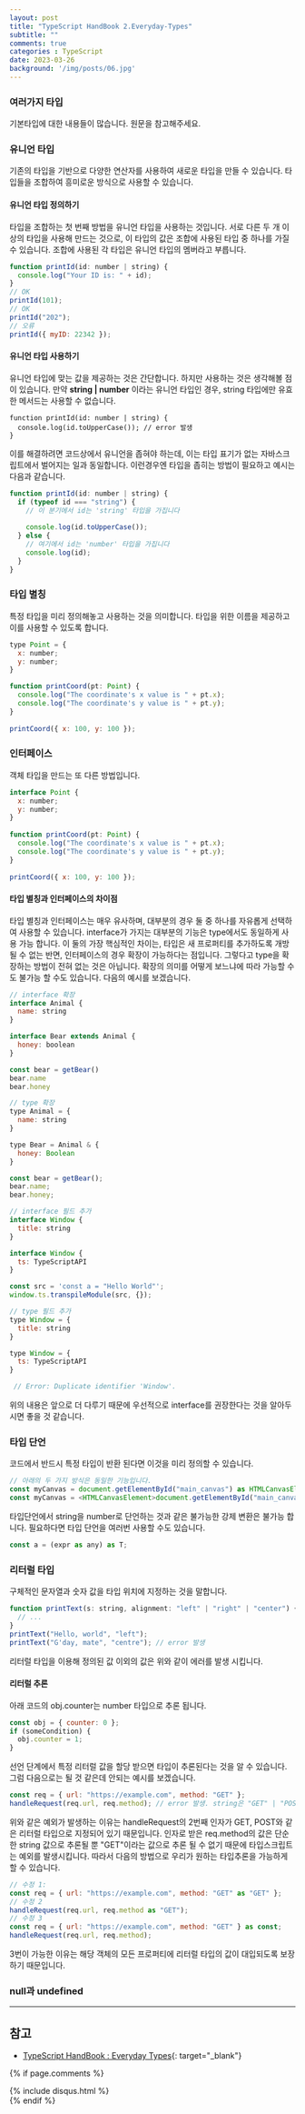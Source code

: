```yaml
---
layout: post
title: "TypeScript HandBook 2.Everyday-Types"
subtitle: ""
comments: true
categories : TypeScript
date: 2023-03-26
background: '/img/posts/06.jpg'
---
```


### 여러가지 타입
기본타입에 대한 내용들이 많습니다.
원문을 참고해주세요.

### 유니언 타입
기존의 타입을 기반으로 다양한 연산자를 사용하여 새로운 타입을 만들 수 있습니다.
타입들을 조합하여 흥미로운 방식으로 사용할 수 있습니다.

#### 유니언 타입 정의하기
타입을 조합하는 첫 번째 방법을 유니언 타입을 사용하는 것입니다.
서로 다른 두 개 이상의 타입을 사용해 만드는 것으로, 이 타입의 값은 조합에 사용된 타입 중 하나를 가질 수 있습니다.
조합에 사용된 각 타입은 유니언 타입의 멤버라고 부릅니다.

```javascript
function printId(id: number | string) {
  console.log("Your ID is: " + id);
}
// OK
printId(101);
// OK
printId("202");
// 오류
printId({ myID: 22342 });
```

#### 유니언 타입 사용하기
유니언 타입에 맞는 값을 제공하는 것은 간단합니다.
하지만 사용하는 것은 생각해볼 점이 있습니다.
만약 <strong>string | number</strong> 이라는 유니언 타입인 경우, string 타입에만 유효한 메서드는 사용할 수 없습니다.

```javascripot
function printId(id: number | string) {
  console.log(id.toUpperCase()); // error 발생
}
```

이를 해결하려면 코드상에서 유니언을 좁혀야 하는데, 이는 타입 표기가 없는 자바스크립트에서 벌어지는 일과 동일합니다.
이런경우엔 타입을 좁히는 방법이 필요하고 예시는 다음과 같습니다.

```javascript
function printId(id: number | string) {
  if (typeof id === "string") {
    // 이 분기에서 id는 'string' 타입을 가집니다
 
    console.log(id.toUpperCase());
  } else {
    // 여기에서 id는 'number' 타입을 가집니다
    console.log(id);
  }
}
```

### 타입 별칭
특정 타입을 미리 정의해놓고 사용하는 것을 의미합니다.
타입을 위한 이름을 제공하고 이를 사용할 수 있도록 합니다.
```javascript
type Point = {
  x: number;
  y: number;
}

function printCoord(pt: Point) {
  console.log("The coordinate's x value is " + pt.x);
  console.log("The coordinate's y value is " + pt.y);
}
 
printCoord({ x: 100, y: 100 });
```

### 인터페이스
객체 타입을 만드는 또 다른 방법입니다.
```javascript
interface Point {
  x: number;
  y: number;
}
 
function printCoord(pt: Point) {
  console.log("The coordinate's x value is " + pt.x);
  console.log("The coordinate's y value is " + pt.y);
}
 
printCoord({ x: 100, y: 100 });
```

#### 타입 별칭과 인터페이스의 차이점
타입 별칭과 인터페이스는 매우 유사하며, 대부분의 경우 둘 중 하나를 자유롭게 선택하여 사용할 수 있습니다.
interface가 가지는 대부분의 기능은 type에서도 동일하게 사용 가능 합니다.
이 둘의 가장 핵심적인 차이는, 타입은 새 프로퍼티를 추가하도록 개방될 수 없는 반면, 인터페이스의 경우 확장이 가능하다는 점입니다.
그렇다고 type을 확장하는 방법이 전혀 없는 것은 아닙니다. 확장의 의미를 어떻게 보느냐에 따라 가능할 수도 불가능 할 수도 있습니다.
다음의 예시를 보겠습니다.

```javascript
// interface 확장
interface Animal {
  name: string
}

interface Bear extends Animal {
  honey: boolean
}

const bear = getBear()
bear.name
bear.honey

// type 확장
type Animal = {
  name: string
}

type Bear = Animal & {
  honey: Boolean
}

const bear = getBear();
bear.name;
bear.honey;
```

```javascript
// interface 필드 추가
interface Window {
  title: string
}

interface Window {
  ts: TypeScriptAPI
}

const src = 'const a = "Hello World"';
window.ts.transpileModule(src, {});

// type 필드 추가
type Window = {
  title: string
}

type Window = {
  ts: TypeScriptAPI
}

 // Error: Duplicate identifier 'Window'.
```
위의 내용은 앞으로 더 다루기 때문에 우선적으로 interface를 권장한다는 것을 알아두시면 좋을 것 같습니다.

### 타입 단언
코드에서 반드시 특정 타입이 반환 된다면 이것을 미리 정의할 수 있습니다.

```javascript
// 아래의 두 가지 방식은 동일한 기능입니다.
const myCanvas = document.getElementById("main_canvas") as HTMLCanvasElement;
const myCanvas = <HTMLCanvasElement>document.getElementById("main_canvas");
```

타입단언에서 string을 number로 단언하는 것과 같은 불가능한 강제 변환은 불가능 합니다.
필요하다면 타입 단언을 여러번 사용할 수도 있습니다.
```javascript
const a = (expr as any) as T;
```

### 리터럴 타입
구체적인 문자열과 숫자 값을 타입 위치에 지정하는 것을 말합니다.

```javascript
function printText(s: string, alignment: "left" | "right" | "center") {
  // ...
}
printText("Hello, world", "left");
printText("G'day, mate", "centre"); // error 발생
```
리터럴 타입을 이용해 정의된 값 이외의 값은 위와 같이 에러를 발생 시킵니다.


#### 리터럴 추론
아래 코드의 obj.counter는 number 타입으로 추론 됩니다.
```javascript
const obj = { counter: 0 };
if (someCondition) {
  obj.counter = 1;
}
```
선언 단계에서 특정 리터럴 값을 할당 받으면 타입이 추론된다는 것을 알 수 있습니다.
그럼 다음으로는 될 것 같은데 안되는 예시를 보겠습니다.

```javascript
const req = { url: "https://example.com", method: "GET" };
handleRequest(req.url, req.method); // error 발생. string은 "GET" | "POST"가 아닙니다.
```

위와 같은 예외가 발생하는 이유는 handleRequest의 2번째 인자가 GET, POST와 같은 리터럴 타입으로 지정되어 있기 때문입니다.
인자로 받은 req.method의 값은 단순한 string 값으로 추론될 뿐 "GET"이라는 값으로 추론 될 수 없기 때문에 타입스크립트는 예외를 발생시킵니다.
따라서 다음의 방법으로 우리가 원하는 타입추론을 가능하게 할 수 있습니다.

```javascript
// 수정 1:
const req = { url: "https://example.com", method: "GET" as "GET" };
// 수정 2
handleRequest(req.url, req.method as "GET");
// 수정 3
const req = { url: "https://example.com", method: "GET" } as const;
handleRequest(req.url, req.method);
```

3번이 가능한 이유는 해당 객체의 모든 프로퍼티에 리터럴 타입의 값이 대입되도록 보장하기 때문입니다.

### null과 undefined


---
## 참고
- [TypeScript HandBook : Everyday Types](https://www.typescriptlang.org/ko/docs/handbook/2/everydat-types.html){: target="_blank"}


{% if page.comments %}
<div id="post-disqus" class="container">
{% include disqus.html %}
</div>
{% endif %}

